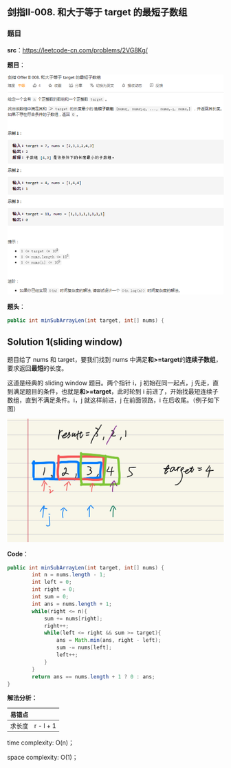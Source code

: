 ## 剑指II-008. 和大于等于 target 的最短子数组

### 题目

**src**：https://leetcode-cn.com/problems/2VG8Kg/

**题目**：

![](../pics/labels/CIii_008.png)

**题头**：

```java
public int minSubArrayLen(int target, int[] nums) {
```



## Solution 1(sliding window)

题目给了 nums 和 target，要我们找到 nums 中满足**和>=target**的**连续子数组**，要求返回**最短**的长度。

这道是经典的 sliding window 题目。两个指针 i，j 初始在同一起点，j 先走，直到满足题目的条件，也就是**和>=target**，此时轮到 i 前进了，开始找最短连续子数组，直到不满足条件。i，j 就这样前进，j 在前面领路，i 在后收尾。（例子如下图）

<img src="../pics/expressions/II_008_sliding_window.jpg" style="zoom:50%;" />

**Code**：

```java
public int minSubArrayLen(int target, int[] nums) {
        int n = nums.length - 1;
        int left = 0;
        int right = 0;
        int sum = 0;
        int ans = nums.length + 1;
        while(right <= n){
            sum += nums[right];
            right++;
            while(left <= right && sum >= target){
                ans = Math.min(ans, right - left);
                sum -= nums[left];
                left++;
            }
        }
        return ans == nums.length + 1 ? 0 : ans;
}
```

**解法分析：**

| 易错点 |           |
| ------ | --------- |
| 求长度 | r - l + 1 |

time complexity: O(n)；

space complexity: O(1)；

